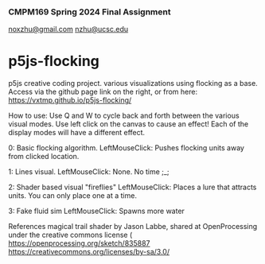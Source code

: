 ### CMPM169 Spring 2024 Final Assignment
noxzhu@gmail.com
nzhu@ucsc.edu
# p5js-flocking
p5js creative coding project. various visualizations using flocking as a base.
Access via the github page link on the right, or from here: https://vxtmp.github.io/p5js-flocking/

How to use:
  Use Q and W to cycle back and forth between the various visual modes.
  Use left click on the canvas to cause an effect! 
  Each of the display modes will have a different effect.
    
0:  Basic flocking algorithm. 
    LeftMouseClick: Pushes flocking units away from clicked location.
    
1:  Lines visual.
    LeftMouseClick: None. No time ;_;
    
2:  Shader based visual "fireflies"
    LeftMouseClick: Places a lure that attracts units. You can only place one at a time.
    
3:  Fake fluid sim
    LeftMouseClick: Spawns more water

References magical trail shader by Jason Labbe, shared at OpenProcessing under the creative commons license (
https://openprocessing.org/sketch/835887
https://creativecommons.org/licenses/by-sa/3.0/
